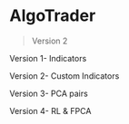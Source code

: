 # AlgoTrader

> Version 2

Version 1- Indicators

Version 2- Custom Indicators

Version 3- PCA pairs

Version 4- RL & FPCA
